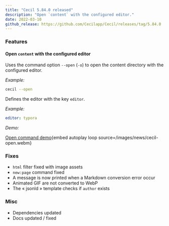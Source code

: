 ```yaml
---
title: "Cecil 5.84.0 released"
description: "Open `content` with the configured editor."
date: 2022-03-10
github_release: https://github.com/Cecilapp/Cecil/releases/tag/5.84.0
---
```

### Features

#### Open `content` with the configured editor

Uses the command option `--open` (`-o`) to open the content directory with the configured editor.

_Example:_

```bash
cecil --open
```

Defines the editor with the key `editor`.

_Example:_

```yaml
editor: typora
```

_Demo:_

[Open command demo](/images/news/cecil-open.mp4 "Open command demo"){embed autoplay loop source=/images/news/cecil-open.webm}

### Fixes

- `html` filter fixed with image assets
- `new:page` command fixed
- A message is now printed when a Markdown conversion error occur
- Animated GIF are not converted to WebP
- The « jsonld » template checks if `author` exists

### Misc

- Dependencies updated
- Docs updated / fixed
